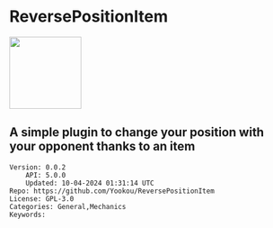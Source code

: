 # ReversePositionItem
<img src="https://raw.githubusercontent.com/Yookou/ReversePositionItem/d18a4bcbb5523a8c8fe52acb688d2d1dd23a4899/icon.png" width="128" height="128" />

## A simple plugin to change your position with your opponent thanks to an item
```properties
Version: 0.0.2
    API: 5.0.0
    Updated: 10-04-2024 01:31:14 UTC
Repo: https://github.com/Yookou/ReversePositionItem
License: GPL-3.0
Categories: General,Mechanics
Keywords: 
```